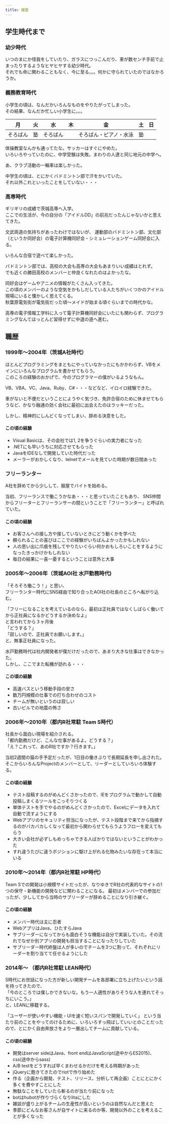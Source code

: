 ```yaml
---
title: 履歴
---
```


学生時代まで
-------

### 幼少時代

いつのまにか怪我をしていたり、ガラスにつっこんだり、車が数センチ手前で止まったりするようなヒヤヒヤする幼少時代。  
それでも命に関わることもなく、今に至る。。。何かに守られていたのではなかろうか。

### 義務教育時代

小学生の頃は、なんだかいろんなものをやりたがってしまった。  
その結果、なんだか忙しい小学生に。。。

|月|火|水|木|金|土|日|
|:----:|:----:|:----:|:----:|:----:|:----:|:----:|
|そろばん|塾|そろばん| |そろばん・ピアノ・水泳|塾| |

体操教室なんかも通ってたな。サッカーはすぐにやめた。  
いろいろやっていたのに、中学受験は失敗。まわりの人達と同じ地元の中学へ。

あ、クラブ活動の一輪車は楽しかった。

中学生の頃は、とにかくバドミントン部で汗をかいていた。  
それ以外これといったことをしていない・・・

### 高専時代

ギリギリの成績で茨城高専へ入学。  
ここでの生活が、今の自分の「アイドルDD」の前兆だったんじゃないかと思えてきた。

文武両道の気持ちがあったわけではないが、
運動部のバドミントン部、文化部（というか同好会）の電子計算機同好会・シミュレーションゲーム同好会に入る。

いろんな合宿で遊べて楽しかった。

バドミントン部では、高校の大会も高専の大会もあまりいい成績はとれず。  
でも近くの勝田高校のメンバーと仲良くなれたのはよかったな。

同好会はゲームやアニメの情報がたくさん入ってきた。  
この頃のメンバーのような空気をかもしだしている人たちがいくつかのアイドル現場にいると懐かしく思えてくる。  
秋葉原電気街が電気街だった頃～メイドが始まる頃ぐらいまでの時代かな。

高専の電子情報工学科に入って電子計算機同好会にいたにも関わらず、プログラミングなんてほっとんど習得せずに中退の道へ進む。

職歴
-------

### 1999年～2004年（茨城A社時代）

ほとんどプログラミングをまともにやっていなかったにもかかわらず、VBをメインにいろんなプログラムを書かせてもらう。  
このころの経験のおかげで、今のプログラマーの僕がいるようなもん。

VB、VBA、VC、Java、Ruby、C#・・・などなど、イロイロ経験できた。

車がないと不便だということにようやく気づき、免許合宿のために休ませてもらうなど、かなり融通の効く会社に最初に出会えたのはラッキーだった。

しかし、精神的にしんどくなってしまい、辞める決意をした。

#### この頃の経験

- Visual Basicは、その会社では1, 2を争うぐらいの実力者になった
- .NETにも早いうちに対応させてもらった
- JavaをIDEなしで開発していた時代だった
- メーラーがおかしくなり、telnetでメールを見ていた時期が数日間あった

### フリーランター

A社を辞めてから少しして、服屋でバイトを始める。

当初、フリーランスで働こうかなあ・・・と思っていたこともあり、
SNS仲間からフリーターとフリーランサーの間ということで「フリーランター」と呼ばれていた。

#### この頃の経験

- お客さんへの接し方や接していないときにどう動くかを学べた
- 頼られることの喜びはここでの経験がいちばんよかったかもしれない
- 人の思い出に爪痕を残してやりたいぐらい何かおもしろいことをするようになったきっかけかもしれない
- 毎日の結果に一喜一憂するということは意外と大事

### 2005年～2006年（茨城AOI社 水戸勤務時代)

「そろそろ働こう！」と思い、  
フリーランター時代にSNS経由で知り合ったAOI社の社長のところへ転がり込む。

「フリーになることを考えているのなら、最初は正社員ではなくしばらく働いてから正社員になるかどうするか決めなよ」  
と言われてから３ヶ月後  
「どうする？」  
「寂しいので、正社員でお願いします。」  
と、無事正社員になった。

水戸勤務時代は社内開発者が僕だけだったので、あまり大きな仕事はできなかった。  
しかし、ここでまた転機が訪れる・・・

#### この頃の経験

- 高速バスという移動手段の安さ
- 数万円規模の仕事での打ち合わせのコスト
- チームが無いというのは寂しい
- 古いビルでの地震の怖さ

### 2006年～2010年（都内R社常駐 Team S時代）

社長から面白い現場を紹介される。  
「都内勤務だけど、こんな仕事があるよ。どうする？」  
「え？これって、あのR社ですか？行きます。」

当初2週間の猫の手予定だったが、1日目の働きぶりで長期延長を申し出された。
そこからいろんなProjectのメンバーとして、リーダーとしていろいろ体験する。

#### この頃の経験

- テスト投稿するのがめんどくさかったので、IEをプログラムで動かして自動投稿しまくるツールをこっそりつくる
- 単体テストを手でやるのがめんどくさかったので、Excelにデータを入れて自動で流すようにする
- Webアプリのセキュリティ担当になったが、テスト段階まで来てから指摘するのがバカバカしくなって最初から関わらせてもらうようフローを変えてもらう
- 大きい会社が必ずしもめっちゃできる人ばかりではないということがわかった
- すれ違うたびに違うポジションに駆け上がれる化物みたいな存在って本当にいる

### 2010年～2014年（都内R社常駐 HP時代）

Team Sでの開発は小規模サイトだったが、なりゆきでR社の代表的なサイトの1つの保守・新機能の開発などに関わることになる。
最初はメンバーでの参加だったが、少ししてから当時のサブリーダーが辞めることになり引き継ぐ。

#### この頃の経験

- メンバー時代は主に忍者
- WebアプリはJava、ひたすらJava
- サブリーダーになってからも面白そうな機能は自分で実装していた。その流れでなぜか別アプリの開発も担当することになったりしていた
- サブリーダー時代終盤は人が多いのでチームを3つに割って、それぞれにリーダーを割り当てて任せるようにした

### 2014年～ （都内R社常駐 LEAN時代）

S時代にお世話になった方が新しい開発チームを各部署に立ち上げたいという話を持ってきたので、  
「今のところでは僕しかできないな。もう一人適性がありそうな人を連れてそっちにいこう。」  
と、LEANに移籍する。

「ユーザーが使いやすい機能・UIを速く短いスパンで開発していく」
という当たり前のことをやってのけるために、いろいろすっ飛ばしていいとのことだったので、とにかく自由奔放さをより一層出してチームに貢献している。

#### この頃の経験

- 開発はserver sideはJava、front endはJavaScript(途中からES2015)、css(途中からsass)
- A/B testをどうすれば早くまわせるかだけを考える時期があった
- jQueryに飽きてきたのでriotで作り始めた
- 作る（企画から開発、テスト、リリース、分析して再企画）ことにとにかく多くを費やすことにした
- 無駄なことをしていたら斬るのが当たり前になった
- botはhubotが作りづらくなりlitaにした
- 雑談が盛り上がるチームの生産性が高いというのは自然なんだと思えた
- 季節にどんなお客さんが自サイトに来るのか等、開発以外のことを考えることが多くなった
